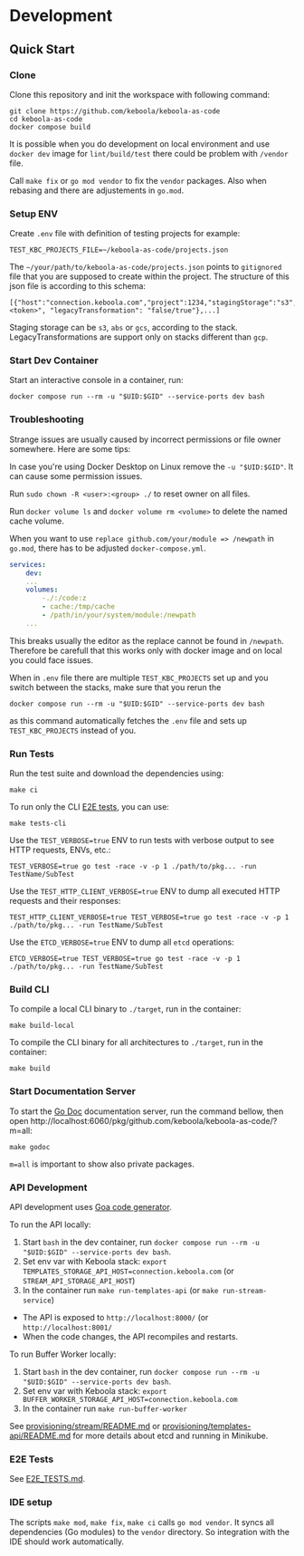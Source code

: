 # Development

## Quick Start

### Clone

Clone this repository and init the workspace with following command:

```
git clone https://github.com/keboola/keboola-as-code
cd keboola-as-code
docker compose build
```

It is possible when you do development on local environment and use `docker dev` image for `lint/build/test` there could be problem with `/vendor` file.

Call `make fix` or `go mod vendor` to fix the `vendor` packages. Also when rebasing and there are adjustements in `go.mod`.

### Setup ENV

Create `.env` file with definition of testing projects for example:
```
TEST_KBC_PROJECTS_FILE=~/keboola-as-code/projects.json
```

The `~/your/path/to/keboola-as-code/projects.json` points to `gitignored` file that you are supposed to create within the project. The structure of this json file is according to this schema:
```
[{"host":"connection.keboola.com","project":1234,"stagingStorage":"s3","backend":"snowflake/bigquery","token":"<token>", "legacyTransformation": "false/true"},...]
```

Staging storage can be `s3`, `abs` or `gcs`, according to the stack. LegacyTransformations are support only on stacks different than `gcp`.

### Start Dev Container

Start an interactive console in a container, run:
```
docker compose run --rm -u "$UID:$GID" --service-ports dev bash
```

### Troubleshooting

Strange issues are usually caused by incorrect permissions or file owner somewhere. Here are some tips:

In case you're using Docker Desktop on Linux remove the `-u "$UID:$GID"`. It can cause some permission issues.

Run `sudo chown -R <user>:<group> ./` to reset owner on all files.

Run `docker volume ls` and `docker volume rm <volume>` to delete the named cache volume.

When you want to use `replace github.com/your/module => /newpath` in `go.mod`, there has to be adjusted `docker-compose.yml`.

```yml
services:
    dev:
    ...
    volumes:
        -./:/code:z
        - cache:/tmp/cache
        - /path/in/your/system/module:/newpath
    ...
```

This breaks usually the editor as the replace cannot be found in `/newpath`. Therefore be carefull that this works only with docker image and on local you could face issues.

When in `.env` file there are multiple `TEST_KBC_PROJECTS` set up and you switch between the stacks, make sure that you rerun the 

```
docker compose run --rm -u "$UID:$GID" --service-ports dev bash
```

as this command automatically fetches the `.env` file and sets up `TEST_KBC_PROJECTS` instead of you.

### Run Tests

Run the test suite and download the dependencies using:
```
make ci
```

To run only the CLI [E2E tests](./e2e_tests.md), you can use:
```
make tests-cli
```

Use the `TEST_VERBOSE=true` ENV to run tests with verbose output to see HTTP requests, ENVs, etc.:
```
TEST_VERBOSE=true go test -race -v -p 1 ./path/to/pkg... -run TestName/SubTest
```

Use the `TEST_HTTP_CLIENT_VERBOSE=true` ENV to dump all executed HTTP requests and their responses:
```
TEST_HTTP_CLIENT_VERBOSE=true TEST_VERBOSE=true go test -race -v -p 1 ./path/to/pkg... -run TestName/SubTest
```

Use the `ETCD_VERBOSE=true` ENV to dump all `etcd` operations:
```
ETCD_VERBOSE=true TEST_VERBOSE=true go test -race -v -p 1 ./path/to/pkg... -run TestName/SubTest
```

### Build CLI

To compile a local CLI binary to `./target`, run in the container:
```
make build-local
```

To compile the CLI binary for all architectures to `./target`, run in the container:
```
make build
```

### Start Documentation Server

To start the [Go Doc](https://go.dev/doc/) documentation server, run the command bellow, then open http://localhost:6060/pkg/github.com/keboola/keboola-as-code/?m=all:
```
make godoc
```

`m=all` is important to show also private packages.

### API Development

API development uses [Goa code generator](https://goa.design/).

To run the API locally:
1. Start `bash` in the dev container, run `docker compose run --rm -u "$UID:$GID" --service-ports dev bash`.
2. Set env var with Keboola stack: `export TEMPLATES_STORAGE_API_HOST=connection.keboola.com` (or `STREAM_API_STORAGE_API_HOST`)
3. In the container run `make run-templates-api` (or `make run-stream-service`)
 - The API is exposed to `http://localhost:8000/` (or `http://localhost:8001/`
 - When the code changes, the API recompiles and restarts.

To run Buffer Worker locally:
1. Start `bash` in the dev container, run `docker compose run --rm -u "$UID:$GID" --service-ports dev bash`.
2. Set env var with Keboola stack: `export BUFFER_WORKER_STORAGE_API_HOST=connection.keboola.com`
3. In the container run `make run-buffer-worker`

See [provisioning/stream/README.md](../provisioning/stream/README.md) or [provisioning/templates-api/README.md](../provisioning/templates-api/README.md) for more details about etcd and running in Minikube.


### E2E Tests

See [E2E_TESTS.md](./e2e_tests.md).

### IDE setup

The scripts `make mod`, `make fix`, `make ci` calls `go mod vendor`.
It syncs all dependencies (Go modules) to the `vendor` directory.
So integration with the IDE should work automatically.
